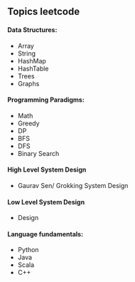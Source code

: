 ## Topics leetcode

#### Data Structures:
- Array
- String
- HashMap
- HashTable
- Trees
- Graphs


#### Programming Paradigms:

- Math
- Greedy
- DP
- BFS
- DFS
- Binary Search


#### High Level System Design

- Gaurav Sen/ Grokking System Design


#### Low Level System Design

- Design


#### Language fundamentals:

- Python
- Java
- Scala
- C++


